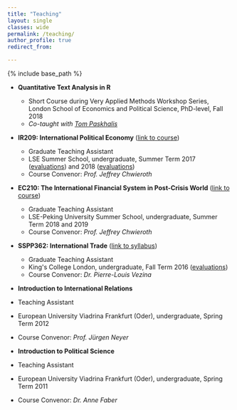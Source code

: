 ```yaml
---
title: "Teaching"
layout: single
classes: wide
permalink: /teaching/
author_profile: true
redirect_from:

---
```


{% include base_path %}

* **Quantitative Text Analysis in R** 
  * Short Course during Very Applied Methods Workshop Series, London School of Economics and Political Science, PhD-level, Fall 2018
  * _Co-taught with [Tom Paskhalis](https://tom.paskhal.is/)_

* **IR209: International Political Economy** ([link to course](https://www.lse.ac.uk/study-at-lse/Summer-Schools/Summer-School/Courses/Secure/International-Relations-Government-and-Society/IR209))
  * Graduate Teaching Assistant
  * LSE Summer School, undergraduate, Summer Term 2017 ([evaluations](https://www.dropbox.com/s/vg3gteah417c5s9/IR209_2017_evaluation_survey%20results_jan_stuckatz.pdf?dl=0)) and 2018 ([evaluations](https://www.dropbox.com/s/azlrzzh0iiumhr5/IR209_2018_evaluation_survey%20results_jan_stuckatz_1.pdf?dl=0))
  * Course Convenor: _Prof. Jeffrey Chwieroth_

* **EC210: The International Financial System in Post-Crisis World** ([link to course](http://www.lse.ac.uk/study-at-lse/Summer-Schools/lse-pku-summer-school/courses/lps-ec210))
  * Graduate Teaching Assistant
  * LSE-Peking University Summer School, undergraduate, Summer Term 2018 and 2019
  * Course Convenor: _Prof. Jeffrey Chwieroth_

* **SSPP362: International Trade** ([link to syllabus](http://pierrelouisvezina.weebly.com/uploads/2/3/4/2/2342194/syllabus_6sspp362__2017.docx))
  * Graduate Teaching Assistant
  * King's College London, undergraduate, Fall Term 2016 ([evaluations](https://www.dropbox.com/s/mn2jzidy10sts47/6SSPP362_International_Trade_2016_evaluations_Jan_Stuckatz.pdf?dl=0))
  * Course Convenor: _Dr. Pierre-Louis Vezina_

 * **Introduction to International Relations** 
  * Teaching Assistant
  * European University Viadrina Frankfurt (Oder), undergraduate, Spring Term 2012
  * Course Convenor: _Prof. Jürgen Neyer_

 * **Introduction to Political Science** 
  * Teaching Assistant
  * European University Viadrina Frankfurt (Oder), undergraduate, Spring Term 2011
  * Course Convenor: _Dr. Anne Faber_
